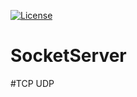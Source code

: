 [![License](https://img.shields.io/badge/license-Apache%202-green.svg)](https://www.apache.org/licenses/LICENSE-2.0)
# SocketServer
#TCP UDP

